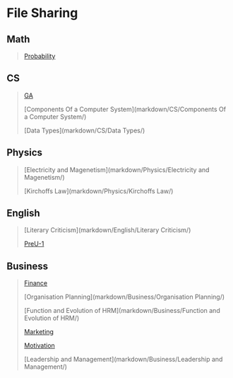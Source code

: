 # File Sharing

## Math 
>[Probability](markdown/Math/Probability/)
>

## CS 
>[GA](markdown/CS/GA/)
>
>[Components Of a Computer System](markdown/CS/Components Of a Computer System/)
>
>[Data Types](markdown/CS/Data Types/)
>

## Physics 
>[Electricity and Magenetism](markdown/Physics/Electricity and Magenetism/)
>
>[Kirchoffs Law](markdown/Physics/Kirchoffs Law/)
>

## English 
>[Literary Criticism](markdown/English/Literary Criticism/)
>
>[PreU-1](markdown/English/PreU-1/)
>

## Business 
>[Finance](markdown/Business/Finance/)
>
>[Organisation  Planning](markdown/Business/Organisation  Planning/)
>
>[Function and Evolution of HRM](markdown/Business/Function and Evolution of HRM/)
>
>[Marketing](markdown/Business/Marketing/)
>
>[Motivation](markdown/Business/Motivation/)
>
>[Leadership and Management](markdown/Business/Leadership and Management/)
>

